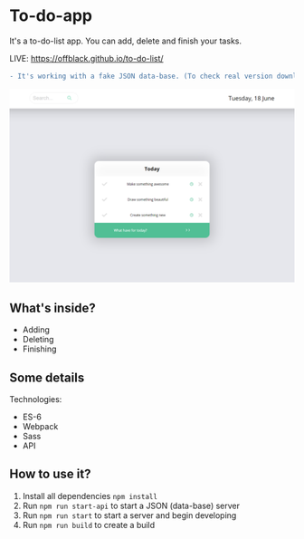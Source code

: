 # To-do-app

It's a to-do-list app. You can add, delete and finish your tasks.


LIVE: https://offblack.github.io/to-do-list/

```diff 
- It's working with a fake JSON data-base. (To check real version download or clone repository.)
```

![alt text](https://raw.githubusercontent.com/Offblack/to-do-list/master/screenshot.png)

## What's inside?

-  Adding
-  Deleting
-  Finishing

## Some details

Technologies:

-  ES-6
-  Webpack
-  Sass
-  API

## How to use it?

1. Install all dependencies `npm install`
2. Run `npm run start-api` to start a JSON (data-base) server
3. Run `npm run start` to start a server and begin developing
4. Run `npm run build` to create a build
